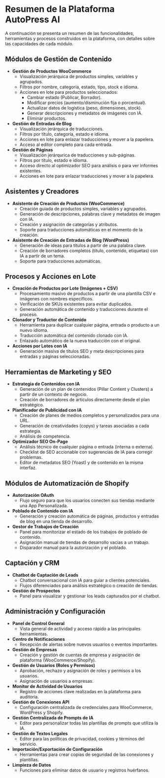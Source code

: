 # Resumen de la Plataforma AutoPress AI

A continuación se presenta un resumen de las funcionalidades, herramientas y procesos construidos en la plataforma, con detalles sobre las capacidades de cada módulo.

## Módulos de Gestión de Contenido

-   **Gestión de Productos WooCommerce**
    -   Visualización jerárquica de productos simples, variables y agrupados.
    -   Filtros por nombre, categoría, estado, tipo, stock e idioma.
    -   Acciones en lote para productos seleccionados:
        -   Cambiar estado (Publicar, Borrador).
        -   Modificar precios (aumento/disminución fija o porcentual).
        -   Actualizar datos de logística (peso, dimensiones, stock).
        -   Generar descripciones y metadatos de imágenes con IA.
        -   Eliminar productos.
-   **Gestión de Entradas de Blog**
    -   Visualización jerárquica de traducciones.
    -   Filtros por título, categoría, estado e idioma.
    -   Acciones en lote para enlazar traducciones y mover a la papelera.
    -   Acceso al editor completo para cada entrada.
-   **Gestión de Páginas**
    -   Visualización jerárqurica de traducciones y sub-páginas.
    -   Filtros por título, estado e idioma.
    -   Acceso directo al optimizador SEO para análisis o para ver informes existentes.
    -   Acciones en lote para enlazar traducciones y mover a la papelera.

## Asistentes y Creadores

-   **Asistente de Creación de Productos (WooCommerce)**
    -   Creación guiada de productos simples, variables y agrupados.
    -   Generación de descripciones, palabras clave y metadatos de imagen con IA.
    -   Creación y asignación de categorías y atributos.
    -   Soporte para traducciones automáticas en el momento de la creación.
-   **Asistente de Creación de Entradas de Blog (WordPress)**
    -   Generación de ideas para títulos a partir de una palabra clave.
    -   Creación de borradores completos (título, contenido, etiquetas) con IA a partir de un tema.
    -   Soporte para traducciones automáticas.

## Procesos y Acciones en Lote

-   **Creación de Productos por Lote (Imágenes + CSV)**
    -   Procesamiento masivo de productos a partir de una plantilla CSV e imágenes con nombres específicos.
    -   Verificación de SKUs existentes para evitar duplicados.
    -   Generación automática de contenido y traducciones durante el proceso.
-   **Clonador y Traductor de Contenido**
    -   Herramienta para duplicar cualquier página, entrada o producto a un nuevo idioma.
    -   Traducción automática del contenido clonado con IA.
    -   Enlazado automático de la nueva traducción con el original.
-   **Acciones por Lotes con IA**
    -   Generación masiva de títulos SEO y meta descripciones para entradas y páginas seleccionadas.

## Herramientas de Marketing y SEO

-   **Estrategia de Contenidos con IA**
    -   Generación de un plan de contenidos (Pillar Content y Clusters) a partir de un contexto de negocio.
    -   Creación de borradores de artículos directamente desde el plan estratégico.
-   **Planificador de Publicidad con IA**
    -   Creación de planes de medios completos y personalizados para una URL.
    -   Generación de creatividades (copys) y tareas asociadas a cada estrategia.
    -   Análisis de competencia.
-   **Optimizador SEO On-Page**
    -   Análisis técnico de cualquier página o entrada (interna o externa).
    -   Checklist de SEO accionable con sugerencias de IA para corregir problemas.
    -   Editor de metadatos SEO (Yoast) y de contenido en la misma interfaz.

## Módulos de Automatización de Shopify

-   **Autorización OAuth**
    -   Flujo seguro para que los usuarios conecten sus tiendas mediante una App Personalizada.
-   **Poblado de Contenido con IA**
    -   Generación y creación automática de páginas, productos y entradas de blog en una tienda de desarrollo.
-   **Gestor de Trabajos de Creación**
    -   Panel para monitorizar el estado de los trabajos de poblado de contenido.
    -   Asignación manual de tiendas de desarrollo vacías a un trabajo.
    -   Disparador manual para la autorización y el poblado.

## Captación y CRM

-   **Chatbot de Captación de Leads**
    -   Chatbot conversacional con IA para guiar a clientes potenciales.
    -   Flujos diferenciados para análisis estratégico o creación de tiendas.
-   **Gestión de Prospectos**
    -   Panel para visualizar y gestionar los leads capturados por el chatbot.

## Administración y Configuración

-   **Panel de Control General**
    -   Vista general de actividad y acceso rápido a las principales herramientas.
-   **Centro de Notificaciones**
    -   Recepción de alertas sobre nuevos usuarios o eventos importantes.
-   **Gestión de Empresas**
    -   Creación y gestión de cuentas de empresa y asignación de plataforma (WooCommerce/Shopify).
-   **Gestión de Usuarios (Roles y Permisos)**
    -   Aprobación, rechazo y asignación de roles y permisos a los usuarios.
    -   Asignación de usuarios a empresas.
-   **Monitor de Actividad de Usuarios**
    -   Registro de acciones clave realizadas en la plataforma para auditoría.
-   **Gestión de Conexiones API**
    -   Configuración centralizada de credenciales para WooCommerce, WordPress y Shopify.
-   **Gestión Centralizada de Prompts de IA**
    -   Editor para personalizar todas las plantillas de prompts que utiliza la IA.
-   **Gestión de Textos Legales**
    -   Editor para las políticas de privacidad, cookies y términos del servicio.
-   **Importación/Exportación de Configuración**
    -   Herramientas para crear copias de seguridad de las conexiones y plantillas.
-   **Limpieza de Datos**
    -   Funciones para eliminar datos de usuario y registros huérfanos.